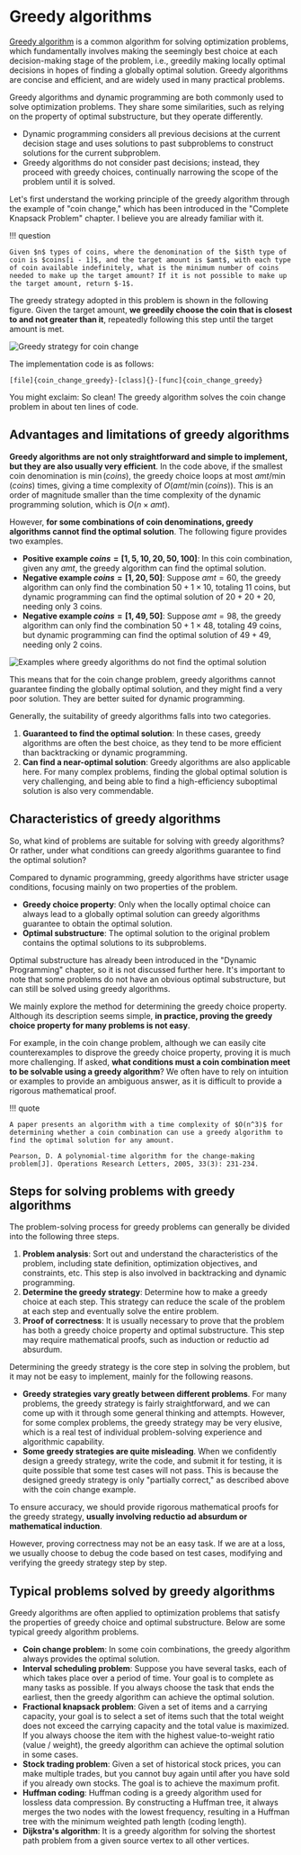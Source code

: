 # Greedy algorithms

<u>Greedy algorithm</u> is a common algorithm for solving optimization problems, which fundamentally involves making the seemingly best choice at each decision-making stage of the problem, i.e., greedily making locally optimal decisions in hopes of finding a globally optimal solution. Greedy algorithms are concise and efficient, and are widely used in many practical problems.

Greedy algorithms and dynamic programming are both commonly used to solve optimization problems. They share some similarities, such as relying on the property of optimal substructure, but they operate differently.

- Dynamic programming considers all previous decisions at the current decision stage and uses solutions to past subproblems to construct solutions for the current subproblem.
- Greedy algorithms do not consider past decisions; instead, they proceed with greedy choices, continually narrowing the scope of the problem until it is solved.

Let's first understand the working principle of the greedy algorithm through the example of "coin change," which has been introduced in the "Complete Knapsack Problem" chapter. I believe you are already familiar with it.

!!! question

    Given $n$ types of coins, where the denomination of the $i$th type of coin is $coins[i - 1]$, and the target amount is $amt$, with each type of coin available indefinitely, what is the minimum number of coins needed to make up the target amount? If it is not possible to make up the target amount, return $-1$.

The greedy strategy adopted in this problem is shown in the following figure. Given the target amount, **we greedily choose the coin that is closest to and not greater than it**, repeatedly following this step until the target amount is met.

![Greedy strategy for coin change](greedy_algorithm.assets/coin_change_greedy_strategy.png)

The implementation code is as follows:

```src
[file]{coin_change_greedy}-[class]{}-[func]{coin_change_greedy}
```

You might exclaim: So clean! The greedy algorithm solves the coin change problem in about ten lines of code.

## Advantages and limitations of greedy algorithms

**Greedy algorithms are not only straightforward and simple to implement, but they are also usually very efficient**. In the code above, if the smallest coin denomination is $\min(coins)$, the greedy choice loops at most $amt / \min(coins)$ times, giving a time complexity of $O(amt / \min(coins))$. This is an order of magnitude smaller than the time complexity of the dynamic programming solution, which is $O(n \times amt)$.

However, **for some combinations of coin denominations, greedy algorithms cannot find the optimal solution**. The following figure provides two examples.

- **Positive example $coins = [1, 5, 10, 20, 50, 100]$**: In this coin combination, given any $amt$, the greedy algorithm can find the optimal solution.
- **Negative example $coins = [1, 20, 50]$**: Suppose $amt = 60$, the greedy algorithm can only find the combination $50 + 1 \times 10$, totaling 11 coins, but dynamic programming can find the optimal solution of $20 + 20 + 20$, needing only 3 coins.
- **Negative example $coins = [1, 49, 50]$**: Suppose $amt = 98$, the greedy algorithm can only find the combination $50 + 1 \times 48$, totaling 49 coins, but dynamic programming can find the optimal solution of $49 + 49$, needing only 2 coins.

![Examples where greedy algorithms do not find the optimal solution](greedy_algorithm.assets/coin_change_greedy_vs_dp.png)

This means that for the coin change problem, greedy algorithms cannot guarantee finding the globally optimal solution, and they might find a very poor solution. They are better suited for dynamic programming.

Generally, the suitability of greedy algorithms falls into two categories.

1. **Guaranteed to find the optimal solution**: In these cases, greedy algorithms are often the best choice, as they tend to be more efficient than backtracking or dynamic programming.
2. **Can find a near-optimal solution**: Greedy algorithms are also applicable here. For many complex problems, finding the global optimal solution is very challenging, and being able to find a high-efficiency suboptimal solution is also very commendable.

## Characteristics of greedy algorithms

So, what kind of problems are suitable for solving with greedy algorithms? Or rather, under what conditions can greedy algorithms guarantee to find the optimal solution?

Compared to dynamic programming, greedy algorithms have stricter usage conditions, focusing mainly on two properties of the problem.

- **Greedy choice property**: Only when the locally optimal choice can always lead to a globally optimal solution can greedy algorithms guarantee to obtain the optimal solution.
- **Optimal substructure**: The optimal solution to the original problem contains the optimal solutions to its subproblems.

Optimal substructure has already been introduced in the "Dynamic Programming" chapter, so it is not discussed further here. It's important to note that some problems do not have an obvious optimal substructure, but can still be solved using greedy algorithms.

We mainly explore the method for determining the greedy choice property. Although its description seems simple, **in practice, proving the greedy choice property for many problems is not easy**.

For example, in the coin change problem, although we can easily cite counterexamples to disprove the greedy choice property, proving it is much more challenging. If asked, **what conditions must a coin combination meet to be solvable using a greedy algorithm**? We often have to rely on intuition or examples to provide an ambiguous answer, as it is difficult to provide a rigorous mathematical proof.

!!! quote

    A paper presents an algorithm with a time complexity of $O(n^3)$ for determining whether a coin combination can use a greedy algorithm to find the optimal solution for any amount.

    Pearson, D. A polynomial-time algorithm for the change-making problem[J]. Operations Research Letters, 2005, 33(3): 231-234.

## Steps for solving problems with greedy algorithms

The problem-solving process for greedy problems can generally be divided into the following three steps.

1. **Problem analysis**: Sort out and understand the characteristics of the problem, including state definition, optimization objectives, and constraints, etc. This step is also involved in backtracking and dynamic programming.
2. **Determine the greedy strategy**: Determine how to make a greedy choice at each step. This strategy can reduce the scale of the problem at each step and eventually solve the entire problem.
3. **Proof of correctness**: It is usually necessary to prove that the problem has both a greedy choice property and optimal substructure. This step may require mathematical proofs, such as induction or reductio ad absurdum.

Determining the greedy strategy is the core step in solving the problem, but it may not be easy to implement, mainly for the following reasons.

- **Greedy strategies vary greatly between different problems**. For many problems, the greedy strategy is fairly straightforward, and we can come up with it through some general thinking and attempts. However, for some complex problems, the greedy strategy may be very elusive, which is a real test of individual problem-solving experience and algorithmic capability.
- **Some greedy strategies are quite misleading**. When we confidently design a greedy strategy, write the code, and submit it for testing, it is quite possible that some test cases will not pass. This is because the designed greedy strategy is only "partially correct," as described above with the coin change example.

To ensure accuracy, we should provide rigorous mathematical proofs for the greedy strategy, **usually involving reductio ad absurdum or mathematical induction**.

However, proving correctness may not be an easy task. If we are at a loss, we usually choose to debug the code based on test cases, modifying and verifying the greedy strategy step by step.

## Typical problems solved by greedy algorithms

Greedy algorithms are often applied to optimization problems that satisfy the properties of greedy choice and optimal substructure. Below are some typical greedy algorithm problems.

- **Coin change problem**: In some coin combinations, the greedy algorithm always provides the optimal solution.
- **Interval scheduling problem**: Suppose you have several tasks, each of which takes place over a period of time. Your goal is to complete as many tasks as possible. If you always choose the task that ends the earliest, then the greedy algorithm can achieve the optimal solution.
- **Fractional knapsack problem**: Given a set of items and a carrying capacity, your goal is to select a set of items such that the total weight does not exceed the carrying capacity and the total value is maximized. If you always choose the item with the highest value-to-weight ratio (value / weight), the greedy algorithm can achieve the optimal solution in some cases.
- **Stock trading problem**: Given a set of historical stock prices, you can make multiple trades, but you cannot buy again until after you have sold if you already own stocks. The goal is to achieve the maximum profit.
- **Huffman coding**: Huffman coding is a greedy algorithm used for lossless data compression. By constructing a Huffman tree, it always merges the two nodes with the lowest frequency, resulting in a Huffman tree with the minimum weighted path length (coding length).
- **Dijkstra's algorithm**: It is a greedy algorithm for solving the shortest path problem from a given source vertex to all other vertices.
